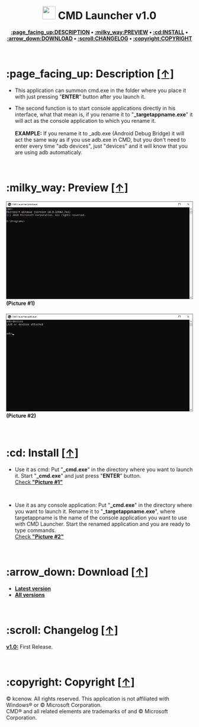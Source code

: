 <h1 align="center"><img src="https://raw.githubusercontent.com/kcenow/CMD-Launcher/main/icon.ico" width="35px" height="35px"> CMD Launcher v1.0</h1>
<p align="center"><b><a href="#page_facing_up-description-">:page_facing_up:DESCRIPTION</a> • <a href="#milky_way-preview-">:milky_way:PREVIEW</a> • <a href="#cd-install-">:cd:INSTALL</a> • <a href="#arrow_down-download-">:arrow_down:DOWNLOAD</a> • <a href="#scroll-changelog-">:scroll:CHANGELOG</a> • <a href="#copyright-copyright-">:copyright:COPYRIGHT</a></b></p>

<br />

<h1>:page_facing_up: Description <a href="#-cmd-launcher" title="Go to Navigation">[↑]</a></h1>

* This application can summon cmd.exe in the folder where you place it with just pressing "<b>ENTER</b>" button after you launch it.

* The second function is to start console applications directly in his interface, what that mean is, if you rename it to "<b>_targetappname.exe</b>" it will act as the console application to which you rename it.
<br /><br /><b>EXAMPLE:</b> If you rename it to _adb.exe (Android Debug Bridge) it will act the same way as if you use adb.exe in CMD, but you don't need to enter every time "adb devices", just "devices" and it will know that you are using adb automaticaly.

<br />

<h1>:milky_way: Preview <a href="#-cmd-launcher" title="Go to Navigation">[↑]</a></h1>
<h4><img src="https://raw.githubusercontent.com/kcenow/CMD-Launcher/main/Preview/Preview%2001.png">
(Picture #1)</h4>

<h4><img src="https://raw.githubusercontent.com/kcenow/CMD-Launcher/main/Preview/Preview%2002.png">
(Picture #2)</h4>

<br />

<h1>:cd: Install <a href="#-cmd-launcher" title="Go to Navigation">[↑]</a></h1>

* Use it as cmd: Put "<b>_cmd.exe</b>" in the directory where you want to launch it. Start "<b>_cmd.exe</b>" and just press "<b>ENTER</b>" button.<br />
[Check <b>"Picture #1"</b>](#picture-1)

<br />

* Use it as any console application: Put "<b>_cmd.exe</b>" in the directory where you want to launch it. Rename it to "<b>_targetappname.exe</b>", where targetappname is the name of the console application you want to use with CMD Launcher. Start the renamed application and you are ready to type commands.<br />
[Check <b>"Picture #2"</b>](#picture-2)

<br />

<h1>:arrow_down: Download <a href="#-cmd-launcher" title="Go to Navigation">[↑]</a></h1>

* <b>[Latest version](https://github.com/kcenow/CMD-Launcher/releases/tag/v1.0 "Latest version")</b>
* <b>[All versions](https://github.com/kcenow/CMD-Launcher/releases "All versions")</b>

<br />

<h1>:scroll: Changelog <a href="#-cmd-launcher" title="Go to Navigation">[↑]</a></h1>

<b>[v1.0:](https://github.com/kcenow/CMD-Launcher/releases/tag/v1.0 "Latest version")</b>	First Release.

<br />

<h1>:copyright: Copyright <a href="#-cmd-launcher" title="Go to Navigation">[↑]</a></h1>
© kcenow. All rights reserved. This application is not affiliated with Windows® or © Microsoft Corporation.<br />
CMD® and all related elements are trademarks of and © Microsoft Corporation.
